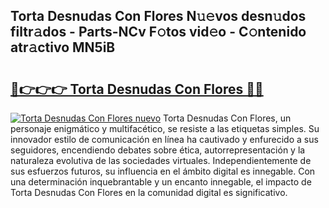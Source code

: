 ## Torta Desnudas Con Flores N𝚞𝚎vos desn𝚞dos filtr𝚊dos - Parts-NCv F𝚘tos vid𝚎o - C𝚘ntenido atr𝚊ctivo MN5iB

# <h2><a href="http://mb9ib2r.tromn.icu/?c=Torta+Desnudas+Con+Flores">🔗👉👉👉 Torta Desnudas Con Flores 🔗🔗</a></h2>

[![Torta Desnudas Con Flores nuevo](https://i.imgur.com/pEAQMta.gif)](http://mb9ib2r.tromn.icu/?c=Torta+Desnudas+Con+Flores)
Torta Desnudas Con Flores, un personaje enigmático y multifacético, se resiste a las etiquetas simples. Su innovador estilo de comunicación en línea ha cautivado y enfurecido a sus seguidores, encendiendo debates sobre ética, autorrepresentación y la naturaleza evolutiva de las sociedades virtuales. Independientemente de sus esfuerzos futuros, su influencia en el ámbito digital es innegable. Con una determinación inquebrantable y un encanto innegable, el impacto de Torta Desnudas Con Flores en la comunidad digital es significativo.
